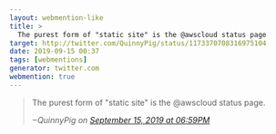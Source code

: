 ```yaml
---
layout: webmention-like
title: >
  The purest form of "static site" is the @awscloud status page
target: http://twitter.com/QuinnyPig/status/1173370708316975104
date: 2019-09-15 00:37
tags: [webmentions]
generator: twitter.com
webmention: true
---
```


<blockquote>
  <p>The purest form of "static site" is the @awscloud status page.</p>
  <cite>
    ‒<span class="p-author p-name">QuinnyPig</span> on <a href="http://twitter.com/QuinnyPig/status/1173370708316975104" rel="external">September 15, 2019 at 06:59PM</a>
  </cite>
</blockquote>

